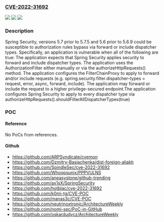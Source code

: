 ### [CVE-2022-31692](https://cve.mitre.org/cgi-bin/cvename.cgi?name=CVE-2022-31692)
![](https://img.shields.io/static/v1?label=Product&message=Spring%20by%20VMware&color=blue)
![](https://img.shields.io/static/v1?label=Version&message=n%2Fa&color=blue)
![](https://img.shields.io/static/v1?label=Vulnerability&message=Spring%20is%20susceptible%20to%20authorization%20rules%20bypass%20via%20forward%20or%20include%20dispatcher%20types.&color=brighgreen)

### Description

Spring Security, versions 5.7 prior to 5.7.5 and 5.6 prior to 5.6.9 could be susceptible to authorization rules bypass via forward or include dispatcher types. Specifically, an application is vulnerable when all of the following are true: The application expects that Spring Security applies security to forward and include dispatcher types. The application uses the AuthorizationFilter either manually or via the authorizeHttpRequests() method. The application configures the FilterChainProxy to apply to forward and/or include requests (e.g. spring.security.filter.dispatcher-types = request, error, async, forward, include). The application may forward or include the request to a higher privilege-secured endpoint.The application configures Spring Security to apply to every dispatcher type via authorizeHttpRequests().shouldFilterAllDispatcherTypes(true)

### POC

#### Reference
No PoCs from references.

#### Github
- https://github.com/ARPSyndicate/cvemon
- https://github.com/Dzmitry-Basiachenka/dist-foreign-aliakh
- https://github.com/SpindleSec/cve-2022-31692
- https://github.com/Whoopsunix/PPPVULNS
- https://github.com/aneasystone/github-trending
- https://github.com/ax1sX/SpringSecurity
- https://github.com/hotblac/cve-2022-31692
- https://github.com/k0mi-tg/CVE-POC
- https://github.com/manas3c/CVE-POC
- https://github.com/neutrinoxtronic/ArchitectureWeekly
- https://github.com/nomi-sec/PoC-in-GitHub
- https://github.com/oskardudycz/ArchitectureWeekly

